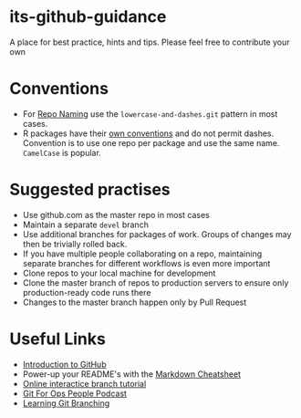 # its-github-guidance
A place for best practice, hints and tips. Please feel free to contribute your own 

# Conventions
* For [Repo Naming](https://github.com/bcgov/BC-Policy-Framework-For-GitHub/blob/master/BC-Gov-Org-HowTo/Naming-Repos.md) use the `lowercase-and-dashes.git` pattern in most cases.
* R packages have their [own conventions](http://r-pkgs.had.co.nz/package.html) and do not permit dashes. Convention is to use one repo per package and use the same name. `CamelCase` is popular.

# Suggested practises 
* Use github.com as the master repo in most cases
* Maintain a separate `devel` branch
* Use additional branches for packages of work. Groups of changes may then be trivially rolled back. 
* If you have multiple people collaborating on a repo, maintaining separate branches for different workflows is even more important 
* Clone repos to your local machine for development
* Clone the master branch of repos to production servers to ensure only production-ready code runs there
* Changes to the master branch happen only by Pull Request

# Useful Links
* [Introduction to GitHub](https://learngitbranching.js.org/)
* Power-up your README's with the [Markdown Cheatsheet](https://github.com/adam-p/markdown-here/wiki/Markdown-Cheatsheet)
* [Online interactice branch tutorial](https://learngitbranching.js.org/)
* [Git For Ops People Podcast](https://packetpushers.net/podcast/day-two-cloud-043-git-for-ops-people/)
* [Learning Git Branching](https://learngitbranching.js.org/)
